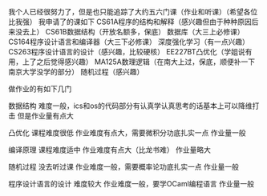 我个人已经很努力了，但是也只能追踪了大约五六门课（作业和听课）（希望各位比我强）
我申请了的课如下
CS61A程序的结构和解释（感兴趣但由于种种原因后来没去上）
CS61B数据结构（开放名额多，保底）
数据库（大三上必修课）
CS164程序设计语言和编译器（大三下必修课）
深度强化学习（有一点兴趣）
CS263程序设计语言的设计（感兴趣，比较硬核）
EE227BT凸优化（学姐说有用，上了之后觉得感兴趣）
MA125A数理逻辑（在南大上过，保底，顺便补一下南京大学没学的部分）
随机过程（感兴趣）

做作业的有如下几门

数据结构
难度一般，ics和os的代码部分有认真学认真思考的话基本上可以降维打击
但是作业量有点大

凸优化
课程难度很低
作业难度有点大，需要微积分功底扎实一点
作业量一般

编译原理
课程难度适中
作业难度有点大（比龙书难）
作业量略大

随机过程
没去听过课
作业难度一般，需要概率论功底扎实一点
作业量一般

程序设计语言的设计
难度较大
作业难度一般，要学OCaml编程语言
作业量一般
